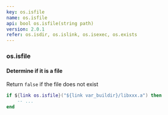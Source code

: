 ```yaml
---
key: os.isfile
name: os.isfile
api: bool os.isfile(string path)
version: 2.0.1
refer: os.isdir, os.islink, os.isexec, os.exists
---
```


### os.isfile

#### Determine if it is a file

Return `false` if the file does not exist

```lua
if ${link os.isfile}("${link var_buildir}/libxxx.a") then
    -- ...
end
```
